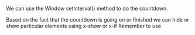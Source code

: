 We can use the Window setInterval() method to do the countdown.

Based on the fact that the countdown is going on or finished we can hide or show particular elements using x-show or x-if
Remember to use <template> tag if you use x-if
